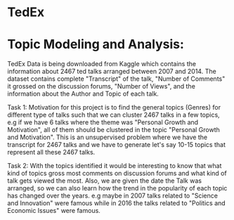 # TedEx
# Topic Modeling and Analysis:
TedEx Data is being downloaded from Kaggle which contains the information about 2467 ted talks arranged between 2007 and 2014. The dataset contains complete "Transcript" of the talk, "Number of Comments" it grossed on the discussion forums, "Number of Views", and the information about the Author and Topic of each talk.

Task 1: Motivation for this project is to find the general topics (Genres) for different type of talks such that we can cluster 2467 talks in a few topics, e.g if we have 6 talks where the theme was "Personal Growth and Motivation", all of them should be clustered in the topic "Personal Growth and Motivation". This is an unsupervised problem where we have the transcript for 2467 talks and we have to generate let's say 10-15 topics that represent all these 2467 talks.

Task 2: With the topics identified it would be interesting to know that what kind of topics gross most comments on discussion forums and what kind of talk gets viewed the most. Also, we are given the date the Talk was arranged, so we can also learn how the trend in the popularity of each topic has changed over the years. e.g maybe in 2007 talks related to "Science and Innovation" were famous while in 2016 the talks related to "Politics and Economic Issues" were famous.
